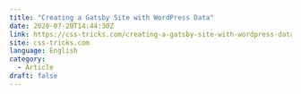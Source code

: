 ```yaml
---
title: "Creating a Gatsby Site with WordPress Data"
date: 2020-07-20T14:44:30Z
link: https://css-tricks.com/creating-a-gatsby-site-with-wordpress-data/?utm_medium=RSS&utm_source=news.12bit.vn
site: css-tricks.com
language: English
category:
  - Article
draft: false
---
```

